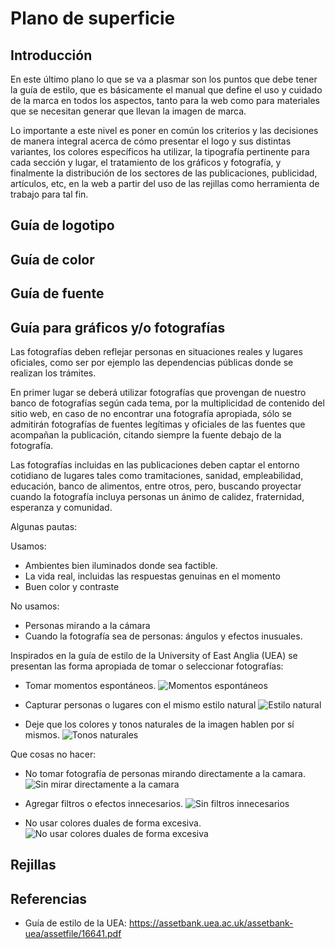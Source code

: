# Plano de superficie

## Introducción

En este último plano lo que se va a plasmar son los puntos que debe tener la guía de estilo, que es básicamente el manual que define el uso y cuidado de la marca en todos los aspectos, tanto para la web como para materiales que se necesitan generar que llevan la imagen de marca.

Lo importante a este nivel es poner en común los criterios y las decisiones de manera integral acerca de cómo presentar el logo y sus distintas variantes, los colores específicos ha utilizar, la tipografía pertinente para cada sección y lugar, el tratamiento de los gráficos y fotografía, y finalmente la distribución de los sectores de las publicaciones, publicidad, artículos, etc, en la web a partir del uso de las rejillas como herramienta de trabajo para tal fin.


## Guía de logotipo 

## Guía de color 

## Guía de fuente 

## Guía para gráficos y/o fotografías

Las fotografías deben reflejar personas en situaciones reales y lugares oficiales, como ser por ejemplo las dependencias públicas donde se realizan los trámites. 

En primer lugar se deberá utilizar fotografías que provengan de nuestro banco de fotografías según cada tema, por la multiplicidad de contenido del sitio web, en caso de no encontrar una fotografía apropiada, sólo se admitirán fotografías de fuentes legítimas y oficiales de las fuentes que acompañan la publicación, citando siempre la fuente debajo de la fotografía.

Las fotografías incluidas en las publicaciones deben captar el entorno cotidiano de lugares tales como tramitaciones, sanidad, empleabilidad, educación, banco de alimentos, entre otros, pero, buscando proyectar cuando la fotografía incluya personas un ánimo de calidez, fraternidad, esperanza y comunidad.

Algunas pautas:
 
 Usamos:
  
  - Ambientes bien iluminados donde sea factible.
  - La vida real, incluidas las respuestas genuinas en el momento
  - Buen color y contraste

 No usamos:
  
  - Personas mirando a la cámara
  - Cuando la fotografía sea de personas: ángulos y efectos inusuales.

Inspirados en la guía de estilo de la University of East Anglia (UEA) se presentan las forma apropiada de tomar o seleccionar fotografías:

 - Tomar momentos espontáneos.
 ![Momentos espontáneos]()

 - Capturar personas o lugares con el mismo estilo natural
 ![Estilo natural]()

 - Deje que los colores y tonos naturales de la imagen hablen por sí mismos.
 ![Tonos naturales]()

Que cosas no hacer:
 
 - No tomar fotografía de personas mirando directamente a la camara.
 ![Sin mirar directamente a la camara]()

 - Agregar filtros o efectos innecesarios.
 ![Sin filtros innecesarios]()

 - No usar colores duales de forma excesiva.
 ![No usar colores duales de forma excesiva]()

## Rejillas

## Referencias

 - Guía de estilo de la UEA: https://assetbank.uea.ac.uk/assetbank-uea/assetfile/16641.pdf 